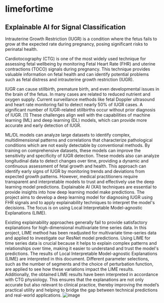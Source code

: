 # limefortime
## Explainable AI for Signal Classification

Intrauterine Growth Restriction (IUGR) is a condition where the fetus fails to grow at the expected rate during pregnancy, posing significant risks to perinatal health. 

Cardiotocography (CTG) is one of the most widely used technique for assessing fetal wellbeing by monitoring Fetal Heart Rate (FHR) and uterine contractions (TOCO) signals during pregnancy.  This technique provides valuable information on fetal health and can identify potential problems such as fetal distress and intrauterine growth restriction (IUGR).

IUGR can cause stillbirth, premature birth, and even developmental issues in the brain of the fetus. In many cases are related to reduced nutrient and oxygen supply. Current surveillance methods like fetal Doppler ultrasound and heart rate monitoring fail to detect nearly 50% of IUGR cases. A significant number of IUGR-related stillbirths occur without prior diagnosis of IUGR. [1] These challenges align well with the capabilities of machine learning (ML) and deep learning (DL) models, which can provide more accurate and early detection of IUGR.

ML/DL models can analyze large datasets to identify complex, multidimensional patterns and correlations that characterize pathological conditions which are not easily detectable by conventional methods. By training on comprehensive datasets, these models can improve the sensitivity and specificity of IUGR detection. These models also can analyze longitudinal data to detect changes over time, providing a dynamic and continuous assessment of fetal growth and health. This approach can identify early signs of IUGR by monitoring trends and deviations from expected growth patterns. However, medical practitioners require transparent and interpretable models to trust and effectively use the deep learning model predictions. Explainable AI (XAI) techniques are essential to provide insights into how deep learning model make predictions. The project aims to develop a deep learning model for diagnosing IUGR using FHR signals and to apply explainability techniques to interpret the model's decisions. The focus is on using Local Interpretable Model-agnostic Explanations (LIME).

Existing explainability approaches generally fail to provide satisfactory explanations for high-dimensional multivariate time series data. In this project, LIME method has been readjusted for multivariate time-series data and applied to investigate our ResNet model predictions. Using LIME for time series data is crucial because it helps to explain complex patterns and relationships over time, making it easier to understand and trust the model's predictions. The results of Local Interpretable Model-agnostic Explanations (LIME) are interpreted in this document. Different parameter selections, such as the number of segments and the choice of perturbation function, are applied to see how these variations impact the LIME results. Additionally, the obtained LIME results have been interpreted in accordance with CTG physiology. This ensures that the explanations are not only accurate but also relevant to clinical practice, thereby improving the model’s practical utility and helping to bridge the gap between technical predictions and real-world applications.
![image](https://github.com/user-attachments/assets/fc9e963d-a821-4326-aa66-8181c20c5fff)

